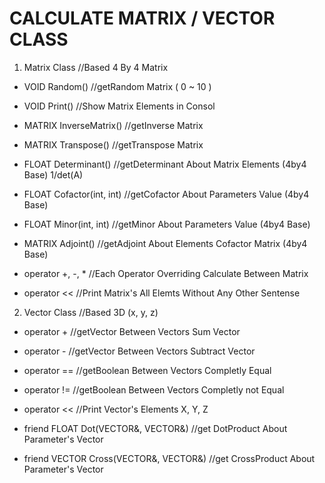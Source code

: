 # CALCULATE MATRIX / VECTOR CLASS

1. Matrix Class           //Based 4 By 4 Matrix

 - VOID Random()              //getRandom Matrix ( 0 ~ 10 )
 - VOID Print()               //Show Matrix Elements in Consol
 - MATRIX InverseMatrix()     //getInverse Matrix
 - MATRIX Transpose()         //getTranspose Matrix
 - FLOAT Determinant()        //getDeterminant About Matrix Elements (4by4 Base) 1/det(A)
 - FLOAT Cofactor(int, int)   //getCofactor About Parameters Value (4by4 Base)
 - FLOAT Minor(int, int)      //getMinor About Parameters Value (4by4 Base)
 - MATRIX Adjoint()           //getAdjoint About Elements Cofactor Matrix (4by4 Base)
 
 - operator +, -, *           //Each Operator Overriding Calculate Between Matrix
 - operator <<                //Print Matrix's All Elemts Without Any Other Sentense
 
 
 2. Vector Class          //Based 3D (x, y, z)
 
  - operator +        //getVector Between Vectors Sum Vector
  - operator -        //getVector Between Vectors Subtract Vector
  - operator ==       //getBoolean Between Vectors Completly Equal
  - operator !=       //getBoolean Between Vectors Completly not Equal
  - operator <<       //Print Vector's Elements X, Y, Z
  
  - friend FLOAT Dot(VECTOR&, VECTOR&)        //get DotProduct About Parameter's Vector
  - friend VECTOR Cross(VECTOR&, VECTOR&)     //get CrossProduct About Parameter's Vector
 
